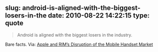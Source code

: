 slug: android-is-aligned-with-the-biggest-losers-in-the
date: 2010-08-22 14:22:15
type: quote
---

> Android is aligned with the biggest losers in the industry.

Bare facts. Via: [Apple and RIM’s Disruption of the Mobile Handset Market](http://www.asymco.com/2010/08/17/androids-pursuit-of-the-biggest-losers/)
